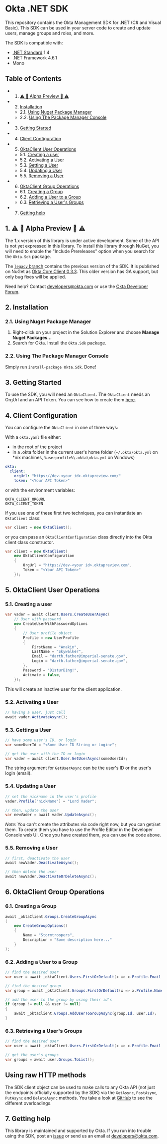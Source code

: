 # Okta .NET SDK

This repository contains the Okta Management SDK for .NET (C# and Visual Basic). This SDK can be used in your server code to create and update users, manage groups and roles, and more.

The SDK is compatible with:
* [.NET Standard](https://docs.microsoft.com/en-us/dotnet/standard/library) 1.4
* .NET Framework 4.6.1
* Mono

## Table of Contents

<!-- vscode-markdown-toc -->
* 1. [:warning: :construction: Alpha Preview :construction: :warning:](#warning::construction:AlphaPreview:construction::warning:)
* 2. [Installation](#Installation)
	* 2.1. [Using Nuget Package Manager](#UsingNugetPackageManager)
	* 2.2. [Using The Package Manager Console](#UsingThePackageManagerConsole)
* 3. [Getting Started](#GettingStarted)
* 4. [Client Configuration](#ClientConfiguration)
* 5. [OktaClient User Operations](#OktaClientUserOperations)
	* 5.1. [Creating a user](#Creatingauser)
	* 5.2. [Activating a User](#ActivatingaUser)
	* 5.3. [Getting a User](#GettingaUser)
	* 5.4. [Updating a User](#UpdatingaUser)
	* 5.5. [Removing a User](#RemovingaUser)
* 6. [OktaClient Group Operations](#OktaClientGroupOperations)
	* 6.1. [Creating a Group](#CreatingaGroup)
	* 6.2. [Adding a User to a Group](#AddingaUsertoaGroup)
	* 6.3. [Retrieving a User's Groups](#RetrievingaUsersGroups)
* 7. [Getting help](#Gettinghelp)


##  1. <a name='warning::construction:AlphaPreview:construction::warning:'></a>:warning: :construction: Alpha Preview :construction: :warning:

The 1.x version of this library is under active development.  Some of the API is not yet expressed in this library.  To install this library through NuGet, you will need to enable the "Include Prereleases" option when you search for the `Okta.Sdk` package.

The [`legacy` branch](https://github.com/okta/okta-sdk-dotnet/tree/legacy) contains the previous version of the SDK. It is published on NuGet as [Okta.Core.Client 0.3.3](https://www.nuget.org/packages/Okta.Core.Client/0.3.3). This older version has GA support, but only bug fixes will be applied.

Need help? Contact [developers@okta.com](mailto:developers@okta.com) or use the [Okta Developer Forum].

##  2. <a name='Installation'></a>Installation
###  2.1. <a name='UsingNugetPackageManager'></a>Using Nuget Package Manager
 1. Right-click on your project in the Solution Explorer and choose **Manage Nuget Packages...**
 2. Search for Okta. Install the `Okta.Sdk` package.

###  2.2. <a name='UsingThePackageManagerConsole'></a>Using The Package Manager Console
Simply run `install-package Okta.Sdk`. Done!

##  3. <a name='GettingStarted'></a>Getting Started
To use the SDK, you will need an `OktaClient`. The `OktaClient` needs an OrgUrl and an API Token. You can see how to create them [here](https://developer.okta.com/docs/api/getting_started/getting_a_token.html).

##  4. <a name='ClientConfiguration'></a>Client Configuration

You can configure the `OktaClient` in one of three ways:

With a `okta.yaml` file either:

* in the root of the project
* in a .okta folder in the current user's home folder (`~/.okta/okta.yml` on \*nix machines, `%userprofile%\.okta\okta.yml` on Windows)

``` yaml
okta:
  client:
    orgUrl: "https://dev-<your id>.oktapreview.com/"
    token: "<Your API Token>"
```

or with the environment variables:

```
OKTA_CLIENT_ORGURL
OKTA_CLIENT_TOKEN
```

If you use one of these first two techniques, you can instantiate an `OktaClient` class:

``` csharp
var client = new OktaClient();
```

or you can pass an `OktaClientConfiguration` class directly into the Okta client class constructor.

``` csharp
var client = new OktaClient(
    new OktaClientConfiguration
    {
        OrgUrl = "https://dev-<your id>.oktapreview.com",
        Token = "<Your API Token>"
    });
```

##  5. <a name='OktaClientUserOperations'></a>OktaClient User Operations

###  5.1. <a name='Creatingauser'></a>Creating a user

``` csharp
var vader = await client.Users.CreateUserAsync(
    // User with password
    new CreateUserWithPasswordOptions
    {
        // User profile object
        Profile = new UserProfile
        {
            FirstName = "Anakin",
            LastName = "Skywalker",
            Email = "darth.father@imperial-senate.gov",
            Login = "darth.father@imperial-senate.gov",
        },
        Password = "D1sturB1ng!",
        Activate = false,
    });
```

This will create an inactive user for the client application.

###  5.2. <a name='ActivatingaUser'></a>Activating a User

``` csharp
// having a user, just call
await vader.ActivateAsync();
```

###  5.3. <a name='GettingaUser'></a>Getting a User
``` csharp
// have some user's ID, or login
var someUserId = "<Some User ID String or Login>";

// get the user with the ID or login
var vader = await client.User.GetUserAsync(someUserId);
```

The string argument for `GetUserAsync` can be the user's ID or the user's login (email).

###  5.4. <a name='UpdatingaUser'></a>Updating a User
``` csharp
// set the nickname in the user's profile
vader.Profile["nickName"] = "Lord Vader";

// then, update the user
var newVader = await vader.UpdateAsync();
```

*Note:* You can't create the attributes via code right now, but you can get/set them. To create them you have to use the Profile Editor in the Developer Console web UI. Once you have created them, you can use the code above.

###  5.5. <a name='RemovingaUser'></a>Removing a User
``` csharp
// first, deactivate the user
await newVader.DeactivateAsync();

// then delete the user
await newVader.DeactivateOrDeleteAsync();
```

##  6. <a name='OktaClientGroupOperations'></a>OktaClient Group Operations

###  6.1. <a name='CreatingaGroup'></a>Creating a Group
``` csharp
await _oktaClient.Groups.CreateGroupAsync
(
    new CreateGroupOptions()
    {
        Name = "Stormtroopers",
        Description = "Some description here..."
    }
);
```

###  6.2. <a name='AddingaUsertoaGroup'></a>Adding a User to a Group
``` csharp
// find the desired user
var user = await _oktaClient.Users.FirstOrDefault(x => x.Profile.Email == "darth.father@imperial-senate.gov");

// find the desired group
var group = await _oktaClient.Groups.FirstOrDefault(x => x.Profile.Name == "Stormtroopers");

// add the user to the group by using their id's
if (group != null && user != null)
{
    await _oktaClient.Groups.AddUserToGroupAsync(group.Id, user.Id);
}
```

###  6.3. <a name='RetrievingaUsersGroups'></a>Retrieving a User's Groups
``` csharp
// find the desired user
var user = await _oktaClient.Users.FirstOrDefault(x => x.Profile.Email == "laura.rodriguez@okta.com");

// get the user's groups
var groups = await user.Groups.ToList();
```

## Using raw HTTP methods

The SDK client object can be used to make calls to any Okta API (not just the endpoints officially supported by the SDK) via the `GetAsync`, `PostAsync`, `PutAsync` and `DeleteAsync` methods. You take a look at [GitHub](https://github.com/okta/okta-sdk-dotnet/blob/master/src/Okta.Sdk/OktaClient.cs) to see the different overloadings.

##  7. <a name='Gettinghelp'></a>Getting help

This library is maintained and supported by Okta. If you run into trouble using the SDK, post an [issue](https://github.com/okta/okta-sdk-dotnet/issues) or send us an email at [developers@okta.com](mailto:developers@okta.com).

[Okta Developer Forum]: https://devforum.okta.com/
